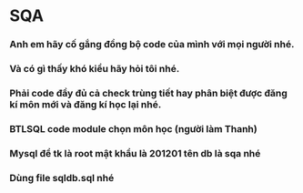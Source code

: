 # SQA

### Anh em hãy cố gắng đồng bộ code của mình với mọi người nhé.
### Và có gì thấy khó kiểu hãy hỏi tôi nhé.
### Phải code đầy đủ cả check trùng tiết hay phân biệt được đăng kí môn mới và đăng kí học lại nhé.
### BTLSQL code module chọn môn học (người làm Thanh)
### Mysql để tk là root mật khẩu là 201201 tên db là sqa nhé
### Dùng file sqldb.sql nhé
